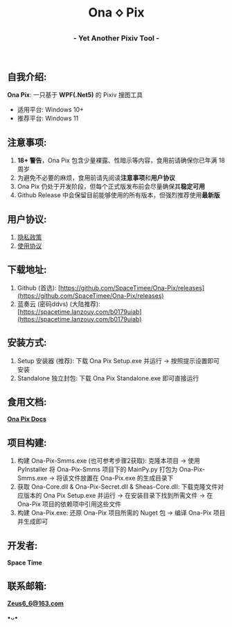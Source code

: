 

<h1 align="center">Ona 🝔 Pix</h1>
<h3 align="center">- Yet Another Pixiv Tool -</h3>

</br>

## 自我介绍:

**Ona Pix**: 一只基于 **WPF(.Net5)** 的 Pixiv 搜图工具

* 适用平台: Windows 10+
* 推荐平台: Windows 11

## 注意事项:

1. **18+ 警告**，Ona Pix 包含少量裸露、性暗示等内容，食用前请确保你已年满 18 周岁
2. 为避免不必要的麻烦，食用前请先阅读**注意事项**和**用户协议**
3. Ona Pix 仍处于开发阶段，但每个正式版发布前会尽量确保其**稳定可用**
4. Github Release 中会保留目前能够使用的所有版本，但强烈推荐使用**最新版**

## 用户协议:

1. [隐私政策](https://thoughts.teambition.com/share/621ddd42c6a7bc00410f6e20#title=Ona_Pix_隐私政策)
2. [使用协议](https://thoughts.teambition.com/share/621ddd105cb4ab00411c9200#title=Ona_Pix_使用协议)

## 下载地址:

1. Github (首选): [https://github.com/SpaceTimee/Ona-Pix/releases](https://github.com/SpaceTimee/Ona-Pix/releases)
2. 蓝奏云 (密码ddvs) (大陆推荐): [https://spacetime.lanzouy.com/b0179uiab](https://spacetime.lanzouy.com/b0179uiab)

## 安装方式:

1. Setup 安装器 (推荐): 下载 Ona Pix Setup.exe 并运行 -> 按照提示设置即可安装
2. Standalone 独立封包: 下载 Ona Pix Standalone.exe 即可直接运行

## 食用文档:

**[Ona Pix Docs](https://github.com/SpaceTimee/Ona-Pix/wiki/Ona-Pix-Docs)**

## 项目构建:

1. 构建 Ona-Pix-Smms.exe (也可参考步骤2获取): 克隆本项目 -> 使用 PyInstaller 将 Ona-Pix-Smms 项目下的 MainPy.py 打包为 Ona-Pix-Smms.exe -> 将该文件放置在 Ona-Pix.exe 的生成目录下
2. 获取 Ona-Core.dll & Ona-Pix-Secret.dll & Sheas-Core.dll: 下载克隆文件对应版本的 Ona Pix Setup.exe 并运行 -> 在安装目录下找到所需文件 -> 在 Ona-Pix 项目的依赖项中引用这些文件
3. 构建 Ona-Pix.exe: 还原 Ona-Pix 项目所需的 Nuget 包 -> 编译 Ona-Pix 项目并生成即可

## 开发者:

**Space Time**

## 联系邮箱:

**Zeus6_6@163.com**



•ᴗ•